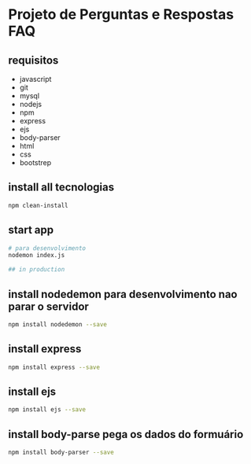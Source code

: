 # Projeto de Perguntas e Respostas FAQ

## requisitos

* javascript
* git
* mysql
* nodejs
* npm
* express
* ejs
* body-parser
* html
* css
* bootstrep

## install all tecnologias

```bash
npm clean-install
```

## start app

```bash
# para desenvolvimento
nodemon index.js

## in production
```

## install nodedemon para desenvolvimento nao parar o servidor

```bash
npm install nodedemon --save
```

## install express

```bash
npm install express --save
```

## install ejs

```bash
npm install ejs --save
```

## install body-parse pega os dados do formuário

```bash
npm install body-parser --save
```

